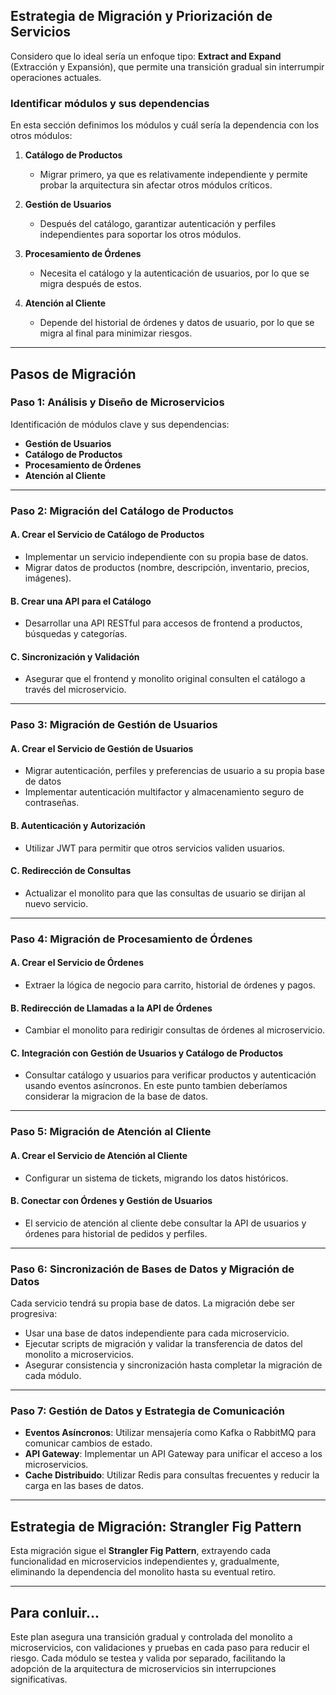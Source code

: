 

## Estrategia de Migración y Priorización de Servicios

Considero que lo ideal sería un enfoque tipo: **Extract and Expand** (Extracción y Expansión), que permite una transición gradual sin interrumpir operaciones actuales.

### Identificar módulos y sus dependencias

En esta sección definimos los módulos y cuál sería la dependencia con los otros módulos:

1. **Catálogo de Productos** 
    - Migrar primero, ya que es relativamente independiente y permite probar la arquitectura sin afectar otros módulos críticos.

2. **Gestión de Usuarios**
    - Después del catálogo, garantizar autenticación y perfiles independientes para soportar los otros módulos.

3. **Procesamiento de Órdenes**
    - Necesita el catálogo y la autenticación de usuarios, por lo que se migra después de estos.

4. **Atención al Cliente**
    - Depende del historial de órdenes y datos de usuario, por lo que se migra al final para minimizar riesgos.

---

## Pasos de Migración

### Paso 1: Análisis y Diseño de Microservicios

Identificación de módulos clave y sus dependencias:

- **Gestión de Usuarios**
- **Catálogo de Productos**
- **Procesamiento de Órdenes**
- **Atención al Cliente**

---

### Paso 2: Migración del Catálogo de Productos

#### A. Crear el Servicio de Catálogo de Productos
- Implementar un servicio independiente con su propia base de datos.
- Migrar datos de productos (nombre, descripción, inventario, precios, imágenes).

#### B. Crear una API para el Catálogo
- Desarrollar una API RESTful para accesos de frontend a productos, búsquedas y categorías.

#### C. Sincronización y Validación
- Asegurar que el frontend y monolito original consulten el catálogo a través del microservicio.

---

### Paso 3: Migración de Gestión de Usuarios

#### A. Crear el Servicio de Gestión de Usuarios
- Migrar autenticación, perfiles y preferencias de usuario a su propia base de datos
- Implementar autenticación multifactor y almacenamiento seguro de contraseñas.

#### B. Autenticación y Autorización
- Utilizar JWT para permitir que otros servicios validen usuarios.

#### C. Redirección de Consultas
- Actualizar el monolito para que las consultas de usuario se dirijan al nuevo servicio.

---

### Paso 4: Migración de Procesamiento de Órdenes

#### A. Crear el Servicio de Órdenes
- Extraer la lógica de negocio para carrito, historial de órdenes y pagos.

#### B. Redirección de Llamadas a la API de Órdenes
- Cambiar el monolito para redirigir consultas de órdenes al microservicio.

#### C. Integración con Gestión de Usuarios y Catálogo de Productos
- Consultar catálogo y usuarios para verificar productos y autenticación usando eventos asíncronos. En este punto tambien deberíamos considerar la migracion de la base de datos.

---

### Paso 5: Migración de Atención al Cliente

#### A. Crear el Servicio de Atención al Cliente
- Configurar un sistema de tickets, migrando los datos históricos.

#### B. Conectar con Órdenes y Gestión de Usuarios
- El servicio de atención al cliente debe consultar la API de usuarios y órdenes para historial de pedidos y perfiles.


---

### Paso 6: Sincronización de Bases de Datos y Migración de Datos

Cada servicio tendrá su propia base de datos. La migración debe ser progresiva:

- Usar una base de datos independiente para cada microservicio.
- Ejecutar scripts de migración y validar la transferencia de datos del monolito a microservicios.
- Asegurar consistencia y sincronización hasta completar la migración de cada módulo.

---

### Paso 7: Gestión de Datos y Estrategia de Comunicación

- **Eventos Asíncronos**: Utilizar mensajería como Kafka o RabbitMQ para comunicar cambios de estado.
- **API Gateway**: Implementar un API Gateway para unificar el acceso a los microservicios.
- **Cache Distribuido**: Utilizar Redis para consultas frecuentes y reducir la carga en las bases de datos.

---

## Estrategia de Migración: Strangler Fig Pattern

Esta migración sigue el **Strangler Fig Pattern**, extrayendo cada funcionalidad en microservicios independientes y, gradualmente, eliminando la dependencia del monolito hasta su eventual retiro.

---

## Para conluir...

Este plan asegura una transición gradual y controlada del monolito a microservicios, con validaciones y pruebas en cada paso para reducir el riesgo. Cada módulo se testea y valida por separado, facilitando la adopción de la arquitectura de microservicios sin interrupciones significativas.
